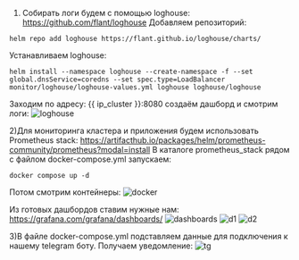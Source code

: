 1) Собирать логи будем с помощью loghouse:
https://github.com/flant/loghouse
Добавляем репозиторий:
```
helm repo add loghouse https://flant.github.io/loghouse/charts/  
```
Устанавливаем loghouse:
```
helm install --namespace loghouse --create-namespace -f --set global.dnsService=coredns --set spec.type=LoadBalancer monitor/loghouse/loghouse-values.yml loghouse loghouse/loghouse
```
Заходим по адресу: {{ ip_cluster }}:8080 создаём дашборд и смотрим логи:
![loghouse](https://github.com/mazespd/DevOps-Sprint-3/assets/131882625/3d5ac9b1-85e7-49e9-87d9-1d09bc7d4996)

2)Для мониторинга кластера и приложения будем использовать Prometheus stack: https://artifacthub.io/packages/helm/prometheus-community/prometheus?modal=install
В каталоге prometheus_stack рядом с файлом docker-compose.yml запускаем:
```
docker compose up -d 
```
Потом смотрим контейнеры:
![docker](https://github.com/mazespd/DevOps-Sprint-3/assets/131882625/8af4091f-868e-4516-9d2c-6d869584b52c)

Из готовых дашбордов ставим нужные нам: https://grafana.com/grafana/dashboards/
![dashboards](https://github.com/mazespd/DevOps-Sprint-3/assets/131882625/5cf1e3aa-492c-4b41-9bf1-c1791b914ff7)
![d1](https://github.com/mazespd/DevOps-Sprint-3/assets/131882625/3c4120e8-4420-4d31-b49d-3e77cad9620e)
![d2](https://github.com/mazespd/DevOps-Sprint-3/assets/131882625/20db26e3-e5b7-4489-b963-52c54823bf22)

3)В файле docker-compose.yml подставляем данные для подключения к нашему telegram боту.
Получаем уведомление:
![tg](https://github.com/mazespd/DevOps-Sprint-3/assets/131882625/43195bf4-1945-4705-868c-692484994e4d)

